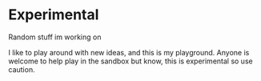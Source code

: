 # Experimental
Random stuff im working on

I like to play around with new ideas, and this is my playground. Anyone is welcome to help play in the sandbox but know, this is experimental so use caution.

